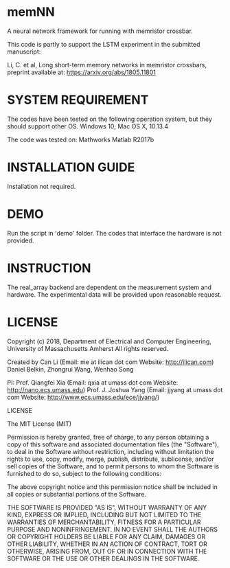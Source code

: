 # memNN
A neural network framework for running with memristor crossbar.

This code is partly to support the LSTM experiment in the submitted manuscript: 

Li, C. et al, Long short-term memory networks in memristor crossbars, preprint available at: https://arxiv.org/abs/1805.11801

# SYSTEM REQUIREMENT
The codes have been tested on the following operation system, but they should support other OS.
Windows 10;
Mac OS X, 10.13.4

The code was tested on:
Mathworks Matlab R2017b


# INSTALLATION GUIDE
Installation not required.

# DEMO
Run the script in 'demo' folder.
The codes that interface the hardware is not provided. 

# INSTRUCTION
The real_array backend are dependent on the measurement system and hardware. 
The experimental data will be provided upon reasonable request.

# LICENSE

Copyright (c) 2018, 
Department of Electrical and Computer Engineering, University of Massachusetts Amherst
All rights reserved.

Created by 
    Can Li (Email: me at ilican dot com
            Website: http://ilican.com)
    Daniel Belkin, Zhongrui Wang, Wenhao Song

PI: Prof. Qiangfei Xia (Email: qxia at umass dot com
                        Website: http://nano.ecs.umass.edu)
    Prof. J. Joshua Yang (Email: jjyang at umass dot com
                        Website: http://www.ecs.umass.edu/ece/jjyang/)

LICENSE

The MIT License (MIT)

Permission is hereby granted, free of charge, to any person obtaining a copy
of this software and associated documentation files (the "Software"), to deal
in the Software without restriction, including without limitation the rights
to use, copy, modify, merge, publish, distribute, sublicense, and/or sell
copies of the Software, and to permit persons to whom the Software is
furnished to do so, subject to the following conditions:

The above copyright notice and this permission notice shall be included in all
copies or substantial portions of the Software.

THE SOFTWARE IS PROVIDED "AS IS", WITHOUT WARRANTY OF ANY KIND, EXPRESS OR
IMPLIED, INCLUDING BUT NOT LIMITED TO THE WARRANTIES OF MERCHANTABILITY,
FITNESS FOR A PARTICULAR PURPOSE AND NONINFRINGEMENT. IN NO EVENT SHALL THE
AUTHORS OR COPYRIGHT HOLDERS BE LIABLE FOR ANY CLAIM, DAMAGES OR OTHER
LIABILITY, WHETHER IN AN ACTION OF CONTRACT, TORT OR OTHERWISE, ARISING FROM,
OUT OF OR IN CONNECTION WITH THE SOFTWARE OR THE USE OR OTHER DEALINGS IN THE
SOFTWARE.
